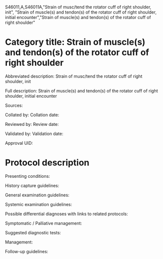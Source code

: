 S46011,A,S46011A,"Strain of musc/tend the rotator cuff of right shoulder, init", "Strain of muscle(s) and tendon(s) of the rotator cuff of right shoulder, initial encounter","Strain of muscle(s) and tendon(s) of the rotator cuff of right shoulder"
# Category title: Strain of muscle(s) and tendon(s) of the rotator cuff of right shoulder

Abbreviated description: Strain of musc/tend the rotator cuff of right shoulder, init

Full description: Strain of muscle(s) and tendon(s) of the rotator cuff of right shoulder, initial encounter

Sources:

Collated by:
Collation date:

Reviewed by:
Review date:

Validated by:
Validation date:

Approval UID:

# Protocol description

Presenting conditions:

History capture guidelines:

General examination guidelines:

Systemic examination guidelines:

Possible differential diagnoses with links to related protocols:

Symptomatic / Palliative management:

Suggested diagnostic tests:

Management:

Follow-up guidelines:
